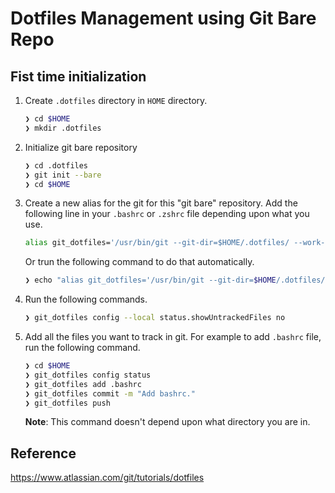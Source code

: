 # Dotfiles Management using Git Bare Repo


## Fist time initialization

1. Create `.dotfiles` directory in `HOME` directory.
    ```sh
    ❯ cd $HOME
    ❯ mkdir .dotfiles
    ```

2. Initialize git bare repository
    ```sh
    ❯ cd .dotfiles
    ❯ git init --bare
    ❯ cd $HOME
    ```

3. Create a new alias for the git for this "git bare" repository. Add the following line in your `.bashrc` or `.zshrc` file depending upon what you use.
    ```sh
    alias git_dotfiles='/usr/bin/git --git-dir=$HOME/.dotfiles/ --work-tree=$HOME'
    ```
    Or trun the following command to do that automatically.
    ```sh
    ❯ echo "alias git_dotfiles='/usr/bin/git --git-dir=$HOME/.dotfiles/ --work-tree=$HOME'" >> $HOME/.bashrc
    ```

4. Run the following commands.
    ```sh
    ❯ git_dotfiles config --local status.showUntrackedFiles no
    ```

5. Add all the files you want to track in git. For example to add `.bashrc` file, run the following command.
    ```sh
    ❯ cd $HOME
    ❯ git_dotfiles config status
    ❯ git_dotfiles add .bashrc
    ❯ git_dotfiles commit -m "Add bashrc."
    ❯ git_dotfiles push
    ```
    **Note**: This command doesn't depend upon what directory you are in.


## Reference
https://www.atlassian.com/git/tutorials/dotfiles
